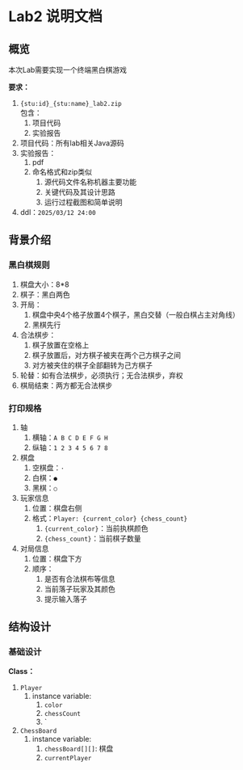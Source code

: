 # Lab2 说明文档

## 概览

本次Lab需要实现一个终端黑白棋游戏  

**要求：**  

1. `{stu:id}_{stu:name}_lab2.zip`  
    包含：  
    1. 项目代码  
    2. 实验报告
2. 项目代码：所有lab相关Java源码  
3. 实验报告：  
    1. pdf
    2. 命名格式和zip类似  
        1. 源代码文件名称机器主要功能  
        2. 关键代码及其设计思路  
        3. 运行过程截图和简单说明
4. ddl：`2025/03/12 24:00`

## 背景介绍

### 黑白棋规则

1. 棋盘大小：8*8  
2. 棋子：黑白两色  
3. 开局：
    1. 棋盘中央4个格子放置4个棋子，黑白交替（一般白棋占主对角线）  
    2. 黑棋先行  
4. 合法棋步：  
    1. 棋子放置在空格上
    2. 棋子放置后，对方棋子被夹在两个己方棋子之间
    3. 对方被夹住的棋子全部翻转为己方棋子
5. 轮替：如有合法棋步，必须执行；无合法棋步，弃权  
6. 棋局结束：两方都无合法棋步  

### 打印规格

1. 轴  
    1. 横轴：`A B C D E F G H`  
    2. 纵轴：`1 2 3 4 5 6 7 8`  
2. 棋盘  
    1. 空棋盘：`·`  
    2. 白棋：`●`  
    3. 黑棋：`○`  
3. 玩家信息  
    1. 位置：棋盘右侧  
    2. 格式：`Player: {current_color} {chess_count}`  
        1. `{current_color}`：当前执棋颜色  
        2. `{chess_count}`：当前棋子数量  
4. 对局信息  
    1. 位置：棋盘下方  
    2. 顺序：
        1. 是否有合法棋布等信息  
        2. 当前落子玩家及其颜色  
        3. 提示输入落子  

## 结构设计

### 基础设计

**Class：**  

1. `Player`
    1. instance variable:  
        1. `color`  
        2. `chessCount`  
        3. `
2. `ChessBoard`  
    1. instance variable:  
        1. `chessBoard[][]`: 棋盘
        2. `currentPlayer`  
